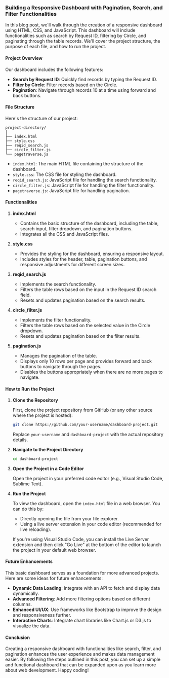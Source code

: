 ### Building a Responsive Dashboard with Pagination, Search, and Filter Functionalities

In this blog post, we'll walk through the creation of a responsive dashboard using HTML, CSS, and JavaScript. This dashboard will include functionalities such as search by Request ID, filtering by Circle, and paginating through the table records. We'll cover the project structure, the purpose of each file, and how to run the project.

#### Project Overview

Our dashboard includes the following features:
- **Search by Request ID**: Quickly find records by typing the Request ID.
- **Filter by Circle**: Filter records based on the Circle.
- **Pagination**: Navigate through records 10 at a time using forward and back buttons.

#### File Structure

Here's the structure of our project:

```
project-directory/
│
├── index.html
├── style.css
├── reqid_search.js
├── circle_filter.js
└── pagetraverse.js
```

- `index.html`: The main HTML file containing the structure of the dashboard.
- `style.css`: The CSS file for styling the dashboard.
- `reqid_search.js`: JavaScript file for handling the search functionality.
- `circle_filter.js`: JavaScript file for handling the filter functionality.
- `pagetraverse.js`: JavaScript file for handling pagination.

#### Functionalities

1. **index.html**
   - Contains the basic structure of the dashboard, including the table, search input, filter dropdown, and pagination buttons.
   - Integrates all the CSS and JavaScript files.

2. **style.css**
   - Provides the styling for the dashboard, ensuring a responsive layout.
   - Includes styles for the header, table, pagination buttons, and responsive adjustments for different screen sizes.

3. **reqid_search.js**
   - Implements the search functionality.
   - Filters the table rows based on the input in the Request ID search field.
   - Resets and updates pagination based on the search results.

4. **circle_filter.js**
   - Implements the filter functionality.
   - Filters the table rows based on the selected value in the Circle dropdown.
   - Resets and updates pagination based on the filter results.

5. **pagination.js**
   - Manages the pagination of the table.
   - Displays only 10 rows per page and provides forward and back buttons to navigate through the pages.
   - Disables the buttons appropriately when there are no more pages to navigate.

#### How to Run the Project

1. **Clone the Repository**

   First, clone the project repository from GitHub (or any other source where the project is hosted):

   ```bash
   git clone https://github.com/your-username/dashboard-project.git
   ```

   Replace `your-username` and `dashboard-project` with the actual repository details.

2. **Navigate to the Project Directory**

   ```bash
   cd dashboard-project
   ```

3. **Open the Project in a Code Editor**

   Open the project in your preferred code editor (e.g., Visual Studio Code, Sublime Text).

4. **Run the Project**

   To view the dashboard, open the `index.html` file in a web browser. You can do this by:
   
   - Directly opening the file from your file explorer.
   - Using a live server extension in your code editor (recommended for live reloading).

   If you're using Visual Studio Code, you can install the Live Server extension and then click "Go Live" at the bottom of the editor to launch the project in your default web browser.

#### Future Enhancements

This basic dashboard serves as a foundation for more advanced projects. Here are some ideas for future enhancements:
- **Dynamic Data Loading**: Integrate with an API to fetch and display data dynamically.
- **Advanced Filtering**: Add more filtering options based on different columns.
- **Enhanced UI/UX**: Use frameworks like Bootstrap to improve the design and responsiveness further.
- **Interactive Charts**: Integrate chart libraries like Chart.js or D3.js to visualize the data.

#### Conclusion

Creating a responsive dashboard with functionalities like search, filter, and pagination enhances the user experience and makes data management easier. By following the steps outlined in this post, you can set up a simple and functional dashboard that can be expanded upon as you learn more about web development. Happy coding!
